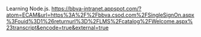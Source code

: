 Learning Node.js.
https://bbva-intranet.appspot.com/?atom=ECAM&url=https%3A%2F%2Fbbva.csod.com%2FSingleSignOn.aspx%3Fouid%3D1%26returnurl%3D%2FLMS%2Fcatalog%2FWelcome.aspx%23transcript&encode=true&external=true
